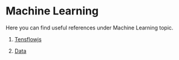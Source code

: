 # Machine Learning

Here you can find useful references under Machine Learning topic.

1. [Tensflowjs](https://github.com/hqxsn/Awesome-Bookmarks-From-Globe/tree/master/Machine_Learning/Practice/Tensflowjs/Readme.md)

2. [Data](https://github.com/hqxsn/Awesome-Bookmarks-From-Globe/tree/master/Machine_Learning/Practice/Data/Readme.md) 

   ​    


